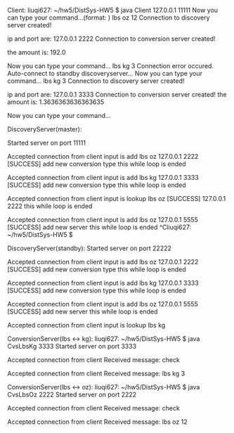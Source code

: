Client:
liuqi627: ~/hw5/DistSys-HW5 $ java Client 127.0.0.1 11111
Now you can type your command...(format: <unit1> <unit2> <amount>)
lbs oz 12
Connection to discovery server created!
 
ip and port are: 127.0.0.1 2222
Connection to conversion server created!
 
the amount is: 192.0
 
Now you can type your command...
lbs kg 3
Connection error occured. Auto-connect to standby discoveryserver...
Now you can type your command...
lbs kg 3
Connection to discovery server created!
 
ip and port are: 127.0.0.1 3333
Connection to conversion server created!
the amount is: 1.3636363636363635
 
Now you can type your command...
 

DiscoveryServer(master):

Started server on port 11111
 
Accepted connection from client
input is add lbs oz 127.0.0.1 2222
[SUCCESS] add new conversion type
this while loop is ended
 
Accepted connection from client
input is add lbs kg 127.0.0.1 3333
[SUCCESS] add new conversion type
this while loop is ended
 
Accepted connection from client
input is lookup lbs oz
[SUCCESS] 127.0.0.1 2222
this while loop is ended

Accepted connection from client
input is add lbs oz 127.0.0.1 5555
[SUCCESS] add new server
this while loop is ended
^Cliuqi627: ~/hw5/DistSys-HW5 $  

DiscoveryServer(standby):
Started server on port 22222
 
Accepted connection from client
input is add lbs oz 127.0.0.1 2222
[SUCCESS] add new conversion type
this while loop is ended
 
Accepted connection from client
input is add lbs kg 127.0.0.1 3333
[SUCCESS] add new conversion type
this while loop is ended
 
Accepted connection from client
input is add lbs oz 127.0.0.1 5555
[SUCCESS] add new server
this while loop is ended
 
Accepted connection from client
input is lookup lbs kg

ConversionServer(lbs <-> kg):
liuqi627: ~/hw5/DistSys-HW5 $ java CvsLbsKg 3333
Started server on port 3333
 
Accepted connection from client
Received message: check
 
Accepted connection from client
Received message: lbs kg 3

ConversionServer(lbs <-> oz):
liuqi627: ~/hw5/DistSys-HW5 $ java CvsLbsOz 2222
Started server on port 2222
 
Accepted connection from client
Received message: check
 
Accepted connection from client
Received message: lbs oz 12

